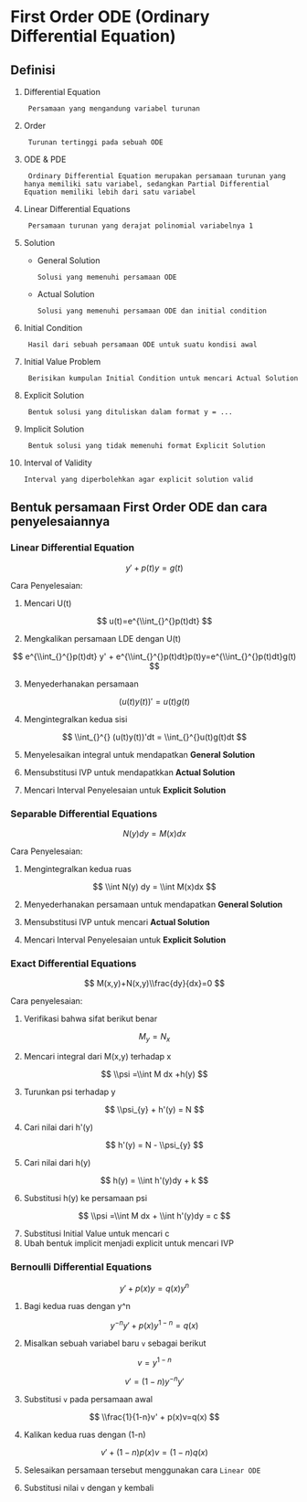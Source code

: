 # First Order ODE (Ordinary Differential Equation)

## Definisi

1. Differential Equation

        Persamaan yang mengandung variabel turunan

2. Order

        Turunan tertinggi pada sebuah ODE

3. ODE & PDE

        Ordinary Differential Equation merupakan persamaan turunan yang hanya memiliki satu variabel, sedangkan Partial Differential Equation memiliki lebih dari satu variabel

4. Linear Differential Equations

        Persamaan turunan yang derajat polinomial variabelnya 1

5. Solution

   - General  Solution

        ```
        Solusi yang memenuhi persamaan ODE
        ```   

    - Actual Solution
     
        ```
        Solusi yang memenuhi persamaan ODE dan initial condition
        ```

6. Initial Condition

        Hasil dari sebuah persamaan ODE untuk suatu kondisi awal

7. Initial Value Problem

        Berisikan kumpulan Initial Condition untuk mencari Actual Solution

8. Explicit Solution

        Bentuk solusi yang dituliskan dalam format y = ...

9. Implicit Solution

        Bentuk solusi yang tidak memenuhi format Explicit Solution

10. Interval of Validity

        Interval yang diperbolehkan agar explicit solution valid

## Bentuk persamaan First Order ODE dan cara penyelesaiannya


### Linear Differential Equation


$$
y' + p(t)y = g(t)
$$

Cara Penyelesaian:

1. Mencari U(t)

$$
u(t)=e^{\\int_{}^{}p(t)dt}
$$

2. Mengkalikan persamaan LDE dengan U(t)

$$
e^{\\int_{}^{}p(t)dt} y' + e^{\\int_{}^{}p(t)dt}p(t)y=e^{\\int_{}^{}p(t)dt}g(t)
$$

3. Menyederhanakan persamaan

$$
(u(t)y(t))' = u(t) g(t)
$$

4. Mengintegralkan kedua sisi

$$
\\int_{}^{} (u(t)y(t))'dt = \\int_{}^{}u(t)g(t)dt
$$

5. Menyelesaikan integral untuk mendapatkan **General Solution**

6. Mensubstitusi IVP untuk mendapatkkan **Actual Solution**

7. Mencari Interval Penyelesaian untuk **Explicit Solution**

### Separable Differential Equations

$$
N(y) dy = M(x) dx
$$

Cara Penyelesaian:

1. Mengintegralkan kedua ruas

$$
\\int N(y) dy = \\int M(x)dx
$$

2. Menyederhanakan persamaan untuk mendapatkan **General Solution**

3. Mensubstitusi IVP untuk mencari **Actual Solution**

4. Mencari Interval Penyelesaian untuk **Explicit Solution**

### Exact Differential Equations

$$
M(x,y)+N(x,y)\\frac{dy}{dx}=0
$$

Cara penyelesaian:

1. Verifikasi bahwa sifat berikut benar

$$
M_{y} = N_{x}
$$

2. Mencari integral dari M(x,y) terhadap x

$$
\\psi =\\int M dx +h(y)
$$

3. Turunkan psi terhadap y

$$
\\psi_{y} + h'(y) = N
$$

4. Cari nilai dari h'(y)

$$
h'(y) = N - \\psi_{y}
$$

5. Cari nilai dari h(y)

$$
h(y) = \\int h'(y)dy + k
$$

6. Substitusi h(y) ke persamaan psi    

$$
\\psi =\\int M dx + \\int h'(y)dy = c
$$

7. Substitusi Initial Value untuk mencari c
8. Ubah bentuk implicit menjadi explicit untuk mencari IVP

### Bernoulli Differential Equations

$$
y' + p(x)y = q(x)y^{n}
$$

1. Bagi kedua ruas dengan y^n

$$
y^{-n}y' + p(x)y^{1-n} = q(x)
$$

2. Misalkan sebuah variabel baru `v` sebagai berikut

$$
v = y^{1-n}
$$

$$
v' = (1-n)y^{-n}y'
$$

3. Substitusi `v` pada persamaan awal

$$
\\frac{1}{1-n}v' + p(x)v=q(x)
$$

4. Kalikan kedua ruas dengan (1-n)

$$
v' + (1-n)p(x)v=(1-n)q(x)
$$

5. Selesaikan persamaan tersebut menggunakan cara `Linear ODE`

6. Substitusi nilai `v` dengan y kembali 